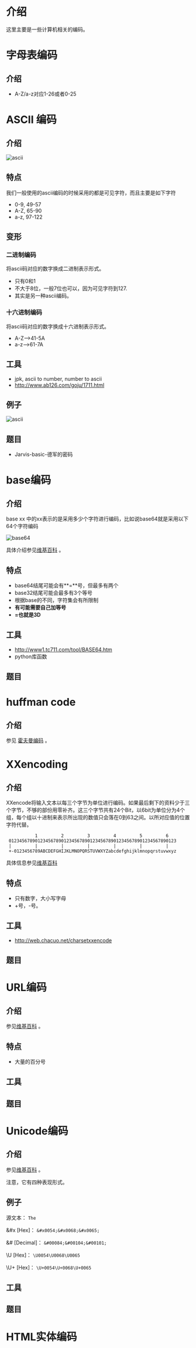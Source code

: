 # 介绍

这里主要是一些计算机相关的编码。

# 字母表编码

## 介绍

- A-Z/a-z对应1-26或者0-25

# ASCII 编码

## 介绍

![ascii](/misc/encode/figure/ascii.jpg)

## 特点

我们一般使用的ascii编码的时候采用的都是可见字符，而且主要是如下字符

- 0-9, 49-57
- A-Z, 65-90
- a-z, 97-122

## 变形

### 二进制编码

将ascii码对应的数字换成二进制表示形式。

- 只有0和1
- 不大于8位，一般7位也可以，因为可见字符到127.
- 其实是另一种ascii编码。

### 十六进制编码

将ascii码对应的数字换成十六进制表示形式。

- A-Z-->41-5A
- a-z-->61-7A

## 工具

- jpk, ascii to number, number to ascii
- http://www.ab126.com/goju/1711.html

## 例子

![ascii](/misc/encode/figure/ascii-example.png)

## 题目

- Jarvis-basic-德军的密码

# base编码

## 介绍

base xx 中的xx表示的是采用多少个字符进行编码，比如说base64就是采用以下64个字符编码

![base64](/misc/encode/figure/base64.png)

具体介绍参见[维基百科](https://zh.wikipedia.org/wiki/Base64) 。

## 特点

- base64结尾可能会有**=**号，但最多有两个
- base32结尾可能会最多有3个等号
- 根据base的不同，字符集会有所限制
- **有可能需要自己加等号**
- **=也就是3D**

## 工具

- http://www1.tc711.com/tool/BASE64.htm
- python库函数

## 题目

# huffman code

## 介绍

参见 [霍夫曼编码](https://zh.wikipedia.org/wiki/%E9%9C%8D%E5%A4%AB%E6%9B%BC%E7%BC%96%E7%A0%81) 。

# XXencoding

## 介绍

XXencode将输入文本以每三个字节为单位进行编码。如果最后剩下的资料少于三个字节，不够的部份用零补齐。这三个字节共有24个Bit，以6bit为单位分为4个组，每个组以十进制来表示所出现的数值只会落在0到63之间。以所对应值的位置字符代替。

```text
           1         2         3         4         5         6
 0123456789012345678901234567890123456789012345678901234567890123
 |         |         |         |         |         |         |
 +-0123456789ABCDEFGHIJKLMNOPQRSTUVWXYZabcdefghijklmnopqrstuvwxyz
```

具体信息参见[维基百科](https://en.wikipedia.org/wiki/Xxencoding)

## 特点

- 只有数字，大小写字母
- +号，-号。

## 工具

- http://web.chacuo.net/charsetxxencode

## 题目

# URL编码

## 介绍

参见[维基百科](https://zh.wikipedia.org/wiki/%E7%99%BE%E5%88%86%E5%8F%B7%E7%BC%96%E7%A0%81) 。

## 特点

- 大量的百分号

## 工具

## 题目

# Unicode编码

## 介绍

参见[维基百科](https://zh.wikipedia.org/wiki/Unicode) 。

注意，它有四种表现形式。

## 例子

源文本： `The`

&#x [Hex]： `&#x0054;&#x0068;&#x0065;`

&# [Decimal]： `&#00084;&#00104;&#00101;`

\U [Hex]： `\U0054\U0068\U0065`

\U+ [Hex]： `\U+0054\U+0068\U+0065`

## 工具

## 题目

# HTML实体编码